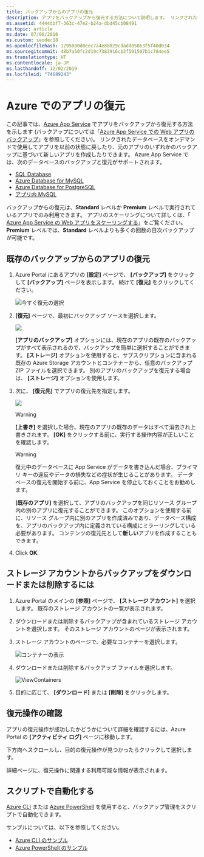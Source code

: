 ```yaml
---
title: バックアップからのアプリの復元
description: アプリをバックアップから復元する方法について説明します。 リンクされた特定のデータベースは、アプリと共に 1 回の操作で復元できます。
ms.assetid: 4444dbf7-363c-47e2-b24a-dbd45cb08491
ms.topic: article
ms.date: 07/06/2016
ms.custom: seodec18
ms.openlocfilehash: 1295080d0eec7a4e88029cdadd85863f5f40d034
ms.sourcegitcommit: 48b7a50fc2d19c7382916cb2f591507b1c784ee5
ms.translationtype: HT
ms.contentlocale: ja-JP
ms.lasthandoff: 12/02/2019
ms.locfileid: "74689243"
---
```

# <a name="restore-an-app-in-azure"></a>Azure でのアプリの復元
この記事では、[Azure App Service](../app-service/overview.md) でアプリをバックアップから復元する方法を示します (バックアップについては「[Azure App Service での Web アプリのバックアップ](manage-backup.md)」を参照してください)。 リンクされたデータベースをオンデマンドで使用してアプリを以前の状態に戻したり、元のアプリのいずれかのバックアップに基づいて新しいアプリを作成したりできます。 Azure App Service では、次のデータベースのバックアップと復元がサポートされます。
- [SQL Database](https://azure.microsoft.com/services/sql-database/)
- [Azure Database for MySQL](https://azure.microsoft.com/services/mysql)
- [Azure Database for PostgreSQL](https://azure.microsoft.com/services/postgresql)
- [アプリ内 MySQL](https://blogs.msdn.microsoft.com/appserviceteam/2017/03/06/announcing-general-availability-for-mysql-in-app)

バックアップからの復元は、**Standard** レベルか **Premium** レベルで実行されているアプリでのみ利用できます。 アプリのスケーリングについて詳しくは、「 [Azure App Service の Web アプリをスケーリングする](manage-scale-up.md)」をご覧ください。 **Premium** レベルでは、**Standard** レベルよりも多くの回数の日次バックアップが可能です。

<a name="PreviousBackup"></a>

## <a name="restore-an-app-from-an-existing-backup"></a>既存のバックアップからのアプリの復元
1. Azure Portal にあるアプリの **[設定]** ページで、 **[バックアップ]** をクリックして **[バックアップ]** ページを表示します。 続けて **[復元]** をクリックしてください。
   
    ![今すぐ復元の選択][ChooseRestoreNow]
2. **[復元]** ページで、最初にバックアップ ソースを選択します。
   
    ![](./media/web-sites-restore/021ChooseSource1.png)
   
    **[アプリのバックアップ]** オプションには、現在のアプリの既存のバックアップがすべて表示されるので、バックアップを簡単に選択することができます。
    **[ストレージ]** オプションを使用すると、サブスクリプションに含まれる既存の Azure Storage アカウントとコンテナーから、任意のバックアップ ZIP ファイルを選択できます。
    別のアプリのバックアップを復元する場合は、 **[ストレージ]** オプションを使用します。
3. 次に、 **[復元先]** でアプリの復元先を指定します。
   
    ![](./media/web-sites-restore/022ChooseDestination1.png)
   
   > [!WARNING]
   > **[上書き]** を選択した場合、現在のアプリの既存のデータはすべて消去され上書きされます。 **[OK]** をクリックする前に、実行する操作内容が正しいことを確認します。
   > 
   > 
   
   > [!WARNING]
   > 復元中のデータベースに App Service がデータを書き込んだ場合、プライマリ キーの違反やデータの損失などの症状が生じることがあります。 データベースの復元を開始する前に、App Service を停止しておくことをお勧めします。
   > 
   > 
   
    **[既存のアプリ]** を選択して、アプリのバックアップを同じリソース グループ内の別のアプリに復元することができます。 このオプションを使用する前に、リソース グループ内に別のアプリを作成済みであり、データベース構成を、アプリのバックアップ内に定義されている構成にミラーリングしている必要があります。 コンテンツの復元先として**新しい**アプリを作成することもできます。

4. Click **OK**.

<a name="StorageAccount"></a>

## <a name="download-or-delete-a-backup-from-a-storage-account"></a>ストレージ アカウントからバックアップをダウンロードまたは削除するには
1. Azure Portal のメインの **[参照]** ページで、 **[ストレージ アカウント]** を選択します。 既存のストレージ アカウントの一覧が表示されます。
2. ダウンロードまたは削除するバックアップが含まれているストレージ アカウントを選択します。 そのストレージ アカウントのページが表示されます。
3. ストレージ アカウントのページで、必要なコンテナーを選択します。
   
    ![コンテナーの表示][ViewContainers]
4. ダウンロードまたは削除するバックアップ ファイルを選択します。
   
    ![ViewContainers](./media/web-sites-restore/03ViewFiles.png)
5. 目的に応じて、 **[ダウンロード]** または **[削除]** をクリックします。  

<a name="OperationLogs"></a>

## <a name="monitor-a-restore-operation"></a>復元操作の確認
アプリの復元操作が成功したかどうかについて詳細を確認するには、Azure Portal の **[アクティビティ ログ]** ページに移動します。  
 

下方向へスクロールし、目的の復元操作が見つかったらクリックして選択します。

詳細ページに、復元操作に関連する利用可能な情報が表示されます。

## <a name="automate-with-scripts"></a>スクリプトで自動化する

[Azure CLI](/cli/azure/install-azure-cli) または [Azure PowerShell](/powershell/azure/overview) を使用すると、バックアップ管理をスクリプトで自動化できます。

サンプルについては、以下を参照してください。

- [Azure CLI のサンプル](samples-cli.md)
- [Azure PowerShell のサンプル](samples-powershell.md)

<!-- ## Next Steps
You can backup and restore App Service apps using REST API. -->


<!-- IMAGES -->
[ChooseRestoreNow]: ./media/web-sites-restore/02ChooseRestoreNow1.png
[ViewContainers]: ./media/web-sites-restore/03ViewContainers.png
